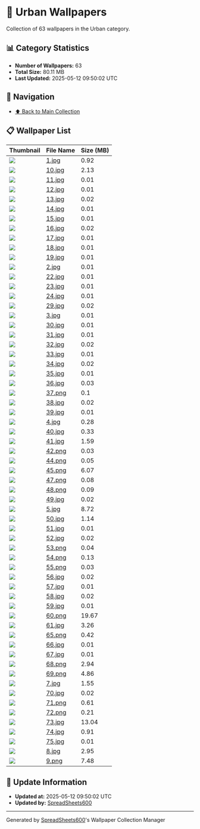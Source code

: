 # 📁 Urban Wallpapers

Collection of 63 wallpapers in the Urban category.

## 📊 Category Statistics
- **Number of Wallpapers:** 63
- **Total Size:** 80.11 MB
- **Last Updated:** 2025-05-12 09:50:02 UTC

## 📑 Navigation
- [⬆️ Back to Main Collection](../../README.md)

## 📋 Wallpaper List

| Thumbnail | File Name | Size (MB) |
|-----------|-----------|-----------|
| ![](1.jpg) | [1.jpg](1.jpg) | 0.92 |
| ![](10.jpg) | [10.jpg](10.jpg) | 2.13 |
| ![](11.jpg) | [11.jpg](11.jpg) | 0.01 |
| ![](12.jpg) | [12.jpg](12.jpg) | 0.01 |
| ![](13.jpg) | [13.jpg](13.jpg) | 0.02 |
| ![](14.jpg) | [14.jpg](14.jpg) | 0.01 |
| ![](15.jpg) | [15.jpg](15.jpg) | 0.01 |
| ![](16.jpg) | [16.jpg](16.jpg) | 0.02 |
| ![](17.jpg) | [17.jpg](17.jpg) | 0.01 |
| ![](18.jpg) | [18.jpg](18.jpg) | 0.01 |
| ![](19.jpg) | [19.jpg](19.jpg) | 0.01 |
| ![](2.jpg) | [2.jpg](2.jpg) | 0.01 |
| ![](22.jpg) | [22.jpg](22.jpg) | 0.01 |
| ![](23.jpg) | [23.jpg](23.jpg) | 0.01 |
| ![](24.jpg) | [24.jpg](24.jpg) | 0.01 |
| ![](29.jpg) | [29.jpg](29.jpg) | 0.02 |
| ![](3.jpg) | [3.jpg](3.jpg) | 0.01 |
| ![](30.jpg) | [30.jpg](30.jpg) | 0.01 |
| ![](31.jpg) | [31.jpg](31.jpg) | 0.01 |
| ![](32.jpg) | [32.jpg](32.jpg) | 0.02 |
| ![](33.jpg) | [33.jpg](33.jpg) | 0.01 |
| ![](34.jpg) | [34.jpg](34.jpg) | 0.02 |
| ![](35.jpg) | [35.jpg](35.jpg) | 0.01 |
| ![](36.jpg) | [36.jpg](36.jpg) | 0.03 |
| ![](37.png) | [37.png](37.png) | 0.1 |
| ![](38.jpg) | [38.jpg](38.jpg) | 0.02 |
| ![](39.jpg) | [39.jpg](39.jpg) | 0.01 |
| ![](4.jpg) | [4.jpg](4.jpg) | 0.28 |
| ![](40.jpg) | [40.jpg](40.jpg) | 0.33 |
| ![](41.jpg) | [41.jpg](41.jpg) | 1.59 |
| ![](42.png) | [42.png](42.png) | 0.03 |
| ![](44.png) | [44.png](44.png) | 0.05 |
| ![](45.png) | [45.png](45.png) | 6.07 |
| ![](47.png) | [47.png](47.png) | 0.08 |
| ![](48.png) | [48.png](48.png) | 0.09 |
| ![](49.jpg) | [49.jpg](49.jpg) | 0.02 |
| ![](5.jpg) | [5.jpg](5.jpg) | 8.72 |
| ![](50.jpg) | [50.jpg](50.jpg) | 1.14 |
| ![](51.jpg) | [51.jpg](51.jpg) | 0.01 |
| ![](52.jpg) | [52.jpg](52.jpg) | 0.02 |
| ![](53.png) | [53.png](53.png) | 0.04 |
| ![](54.png) | [54.png](54.png) | 0.13 |
| ![](55.png) | [55.png](55.png) | 0.03 |
| ![](56.jpg) | [56.jpg](56.jpg) | 0.02 |
| ![](57.jpg) | [57.jpg](57.jpg) | 0.01 |
| ![](58.jpg) | [58.jpg](58.jpg) | 0.02 |
| ![](59.jpg) | [59.jpg](59.jpg) | 0.01 |
| ![](60.png) | [60.png](60.png) | 19.67 |
| ![](61.jpg) | [61.jpg](61.jpg) | 3.26 |
| ![](65.png) | [65.png](65.png) | 0.42 |
| ![](66.jpg) | [66.jpg](66.jpg) | 0.01 |
| ![](67.jpg) | [67.jpg](67.jpg) | 0.01 |
| ![](68.png) | [68.png](68.png) | 2.94 |
| ![](69.png) | [69.png](69.png) | 4.86 |
| ![](7.jpg) | [7.jpg](7.jpg) | 1.55 |
| ![](70.jpg) | [70.jpg](70.jpg) | 0.02 |
| ![](71.png) | [71.png](71.png) | 0.61 |
| ![](72.png) | [72.png](72.png) | 0.21 |
| ![](73.jpg) | [73.jpg](73.jpg) | 13.04 |
| ![](74.jpg) | [74.jpg](74.jpg) | 0.91 |
| ![](75.jpg) | [75.jpg](75.jpg) | 0.01 |
| ![](8.jpg) | [8.jpg](8.jpg) | 2.95 |
| ![](9.png) | [9.png](9.png) | 7.48 |


## 🔄 Update Information
- **Updated at:** 2025-05-12 09:50:02 UTC
- **Updated by:** [SpreadSheets600](https://github.com/SpreadSheets600)

---
Generated by [SpreadSheets600](https://github.com/SpreadSheets600)'s Wallpaper Collection Manager
